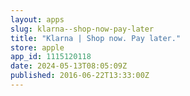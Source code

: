 ```yaml
---
layout: apps
slug: klarna--shop-now-pay-later
title: "Klarna | Shop now. Pay later."
store: apple
app_id: 1115120118
date: 2024-05-13T08:05:09Z
published: 2016-06-22T13:33:00Z
---
```

